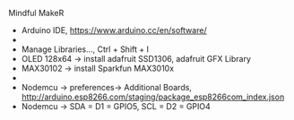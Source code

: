 Mindful MakeR

- Arduino IDE, https://www.arduino.cc/en/software/
-
- Manage Libraries..., Ctrl + Shift + I
- OLED 128x64 -> install adafruit SSD1306, adafruit GFX Library
- MAX30102 -> install Sparkfun MAX3010x
-
- Nodemcu -> preferences-> Additional Boards, http://arduino.esp8266.com/staging/package_esp8266com_index.json
- Nodemcu -> SDA = D1 = GPIO5, SCL = D2 = GPIO4

